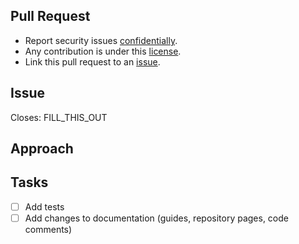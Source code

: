 
## Pull Request

- Report security issues [confidentially](https://github.com/parse-community/Parse-SDK-Flutter/security/policy).
- Any contribution is under this [license](https://github.com/parse-community/Parse-SDK-Flutter/blob/master/LICENSE).
- Link this pull request to an [issue](https://github.com/parse-community/Parse-SDK-Flutter/issues?q=is%3Aissue).

## Issue
<!-- Add the link to the issue that this PR closes. -->

Closes: FILL_THIS_OUT

## Approach
<!-- Describe the changes in this PR. -->

## Tasks
<!-- Delete tasks that don't apply. -->

- [ ] Add tests
- [ ] Add changes to documentation (guides, repository pages, code comments)
